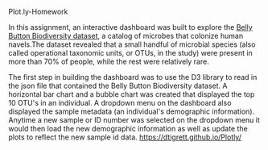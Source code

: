 

Plot.ly-Homework

In this assignment, an interactive dashboard was built  to explore the [Belly Button Biodiversity dataset](http://robdunnlab.com/projects/belly-button-biodiversity/), a catalog of microbes that colonize human navels.The dataset revealed that a small handful of microbial species (also called operational taxonomic units, or OTUs, in the study) were present in more than 70% of people, while the rest were relatively rare.

The first step in building the dashboard was to use the D3 library to read in the json file that contained the Belly Button Biodiversity dataset.  A horizontal bar chart and a bubble chart was created that displayed the top 10 OTU's in an individual.  A dropdown menu on the dashboard also displayed the sample metadata (an individual's demographic information).  Anytime a new sample or ID number was selected on the dropdown menu it would then load the new demographic information as well as update the plots to reflect the new sample id data. 
 https://dtigrett.github.io/Plotly/





